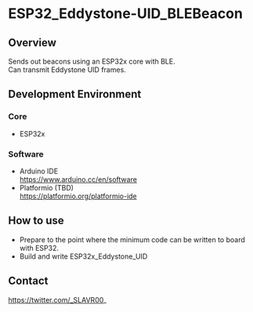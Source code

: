 # ESP32_Eddystone-UID_BLEBeacon

## Overview
Sends out beacons using an ESP32x core with BLE.  
Can transmit Eddystone UID frames.

## Development Environment
### Core
 - ESP32x
### Software
- Arduino IDE  
 https://www.arduino.cc/en/software
- Platformio (TBD)  
 https://platformio.org/platformio-ide

## How to use
- Prepare to the point where the minimum code can be written to board with ESP32.
- Build and write ESP32x_Eddystone_UID

## Contact
https://twitter.com/_SLAVR00_
